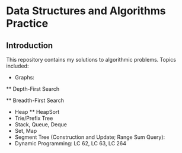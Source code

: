 # Data Structures and Algorithms Practice
## Introduction
This repository contains my solutions to algorithmic problems. Topics included:
* Graphs:

** Depth-First Search

** Breadth-First Search

* Heap
** HeapSort
* Trie/Prefix Tree
* Stack, Queue, Deque
* Set, Map
* Segment Tree (Construction and Update; Range Sum Query):
* Dynamic Programming: LC 62, LC 63, LC 264
